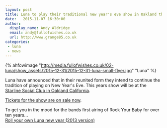 ```yaml
---
layout: post
title: Luna to play their traditional new year's eve show in Oakland this year
date:   2015-11-07 16:30:00
author:
  display_name: Andy Aldridge
  email: andy@fullofwishes.co.uk
  url: http://www.grange85.co.uk
categories:
 - luna
 - news
---
```

{% ahfowimage "http://media.fullofwishes.co.uk/02-luna/show_assets/2015-12-31/2015-12-31-luna-small-flyer.jpg" "Luna" %}
<p class="lead">Luna have announced that in their reunited form they intend to continue the tradition of playing on New Year's Eve. This years show will be at the <a href="http://db.fullofwishes.co.uk/luna/shows/2015/2015-12-31-luna-starline-social-club-oakland-ca/">Starline Social Club in Oakland California</a>.</p>
<p class="lead"><a href="https://www.eventbrite.com/e/luna-special-guest-tba-starline-social-club-oakland-1231-tickets-19435473023">Tickets for the show are on sale now</a>.</p>
<p>To get you in the mood for the bands first airing of Rock Your Baby for over ten years...<br/>
	<a href="/2012/12/31/roll-your-own-luna-new-year-2013-version/">Roll your own Luna new year (2013 version)</a></p>

